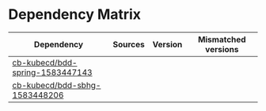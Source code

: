 # Dependency Matrix

Dependency | Sources | Version | Mismatched versions
---------- | ------- | ------- | -------------------
[cb-kubecd/bdd-spring-1583447143](https://github.com/cb-kubecd/bdd-spring-1583447143.git) |  | []() | 
[cb-kubecd/bdd-sbhg-1583448206](https://github.com/cb-kubecd/bdd-sbhg-1583448206.git) |  | []() | 
